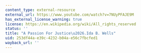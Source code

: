 ```yaml
---
content_type: external-resource
external_url: https://www.youtube.com/watch?v=7NUyPFAJE9M
has_external_license_warning: true
license: https://en.wikipedia.org/wiki/All_rights_reserved
status: ''
title: "A Passion For Justice\u2026.Ida B. Wells"
uid: 253df44a-e39c-4232-b04a-e56c7fbcfed1
wayback_url: ''
---
```

